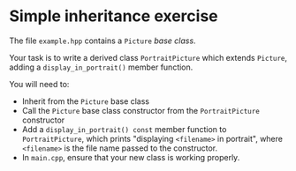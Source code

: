 
# Simple inheritance exercise #

The file `example.hpp` contains a `Picture` *base class*.

Your task is to write a derived class `PortraitPicture` which extends `Picture`,
adding a `display_in_portrait()` member function.

You will need to:

  * Inherit from the `Picture` base class
  * Call the `Picture` base class constructor from the `PortraitPicture` constructor
  * Add a `display_in_portrait() const` member function to `PortraitPicture`, which
    prints "displaying `<filename>` in portrait", where `<filename>` is the file
    name passed to the constructor.
  * In `main.cpp`, ensure that your new class is working properly.